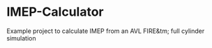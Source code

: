 # IMEP-Calculator
Example project to calculate IMEP from an AVL FIRE&amp;tm; full cylinder simulation
